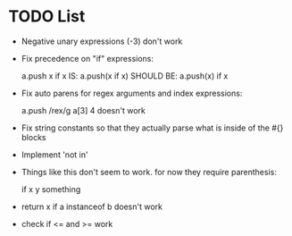 TODO List
=========

* Negative unary expressions (-3) don't work
* Fix precedence on "if" expressions:

    a.push x if x
    IS:
    a.push(x if x)
    SHOULD BE:
    a.push(x) if x

* Fix auto parens for regex arguments and index expressions:

    a.push /rex/g
    a[3] 4
    doesn't work

* Fix string constants so that they actually parse what is inside of the #{} blocks
* Implement 'not in'
* Things like this don't seem to work. for now they require parenthesis:

    if x y
      something

* return x if a instanceof b doesn't work
* check if <= and >= work